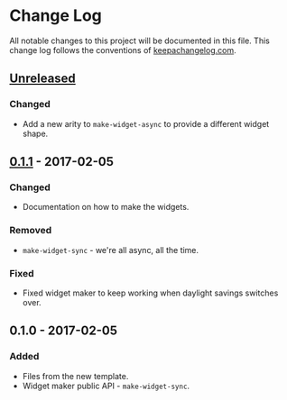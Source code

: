 # Change Log
All notable changes to this project will be documented in this file. This change log follows the conventions of [keepachangelog.com](http://keepachangelog.com/).

## [Unreleased]
### Changed
- Add a new arity to `make-widget-async` to provide a different widget shape.

## [0.1.1] - 2017-02-05
### Changed
- Documentation on how to make the widgets.

### Removed
- `make-widget-sync` - we're all async, all the time.

### Fixed
- Fixed widget maker to keep working when daylight savings switches over.

## 0.1.0 - 2017-02-05
### Added
- Files from the new template.
- Widget maker public API - `make-widget-sync`.

[Unreleased]: https://github.com/your-name/backprop-xor/compare/0.1.1...HEAD
[0.1.1]: https://github.com/your-name/backprop-xor/compare/0.1.0...0.1.1
